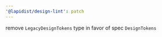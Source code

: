 ```yaml
---
'@lapidist/design-lint': patch
---
```


remove `LegacyDesignTokens` type in favor of spec `DesignTokens`
